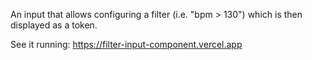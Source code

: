 An input that allows configuring a filter (i.e. "bpm > 130") which is then displayed as a token.

See it running:
https://filter-input-component.vercel.app

